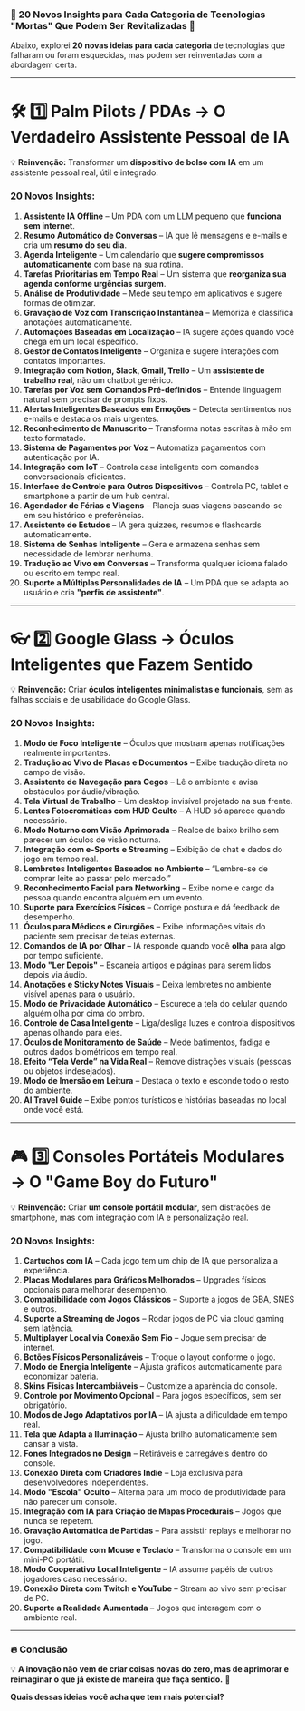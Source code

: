 ### **📌 20 Novos Insights para Cada Categoria de Tecnologias "Mortas" Que Podem Ser Revitalizadas 🚀**  

Abaixo, explorei **20 novas ideias para cada categoria** de tecnologias que falharam ou foram esquecidas, mas podem ser reinventadas com a abordagem certa.  

---

# **🛠️ 1️⃣ Palm Pilots / PDAs → O Verdadeiro Assistente Pessoal de IA**  

💡 **Reinvenção:** Transformar um **dispositivo de bolso com IA** em um assistente pessoal real, útil e integrado.  

### **20 Novos Insights:**  

1. **Assistente IA Offline** – Um PDA com um LLM pequeno que **funciona sem internet**.  
2. **Resumo Automático de Conversas** – IA que lê mensagens e e-mails e cria um **resumo do seu dia**.  
3. **Agenda Inteligente** – Um calendário que **sugere compromissos automaticamente** com base na sua rotina.  
4. **Tarefas Prioritárias em Tempo Real** – Um sistema que **reorganiza sua agenda conforme urgências surgem**.  
5. **Análise de Produtividade** – Mede seu tempo em aplicativos e sugere formas de otimizar.  
6. **Gravação de Voz com Transcrição Instantânea** – Memoriza e classifica anotações automaticamente.  
7. **Automações Baseadas em Localização** – IA sugere ações quando você chega em um local específico.  
8. **Gestor de Contatos Inteligente** – Organiza e sugere interações com contatos importantes.  
9. **Integração com Notion, Slack, Gmail, Trello** – Um **assistente de trabalho real**, não um chatbot genérico.  
10. **Tarefas por Voz sem Comandos Pré-definidos** – Entende linguagem natural sem precisar de prompts fixos.  
11. **Alertas Inteligentes Baseados em Emoções** – Detecta sentimentos nos e-mails e destaca os mais urgentes.  
12. **Reconhecimento de Manuscrito** – Transforma notas escritas à mão em texto formatado.  
13. **Sistema de Pagamentos por Voz** – Automatiza pagamentos com autenticação por IA.  
14. **Integração com IoT** – Controla casa inteligente com comandos conversacionais eficientes.  
15. **Interface de Controle para Outros Dispositivos** – Controla PC, tablet e smartphone a partir de um hub central.  
16. **Agendador de Férias e Viagens** – Planeja suas viagens baseando-se em seu histórico e preferências.  
17. **Assistente de Estudos** – IA gera quizzes, resumos e flashcards automaticamente.  
18. **Sistema de Senhas Inteligente** – Gera e armazena senhas sem necessidade de lembrar nenhuma.  
19. **Tradução ao Vivo em Conversas** – Transforma qualquer idioma falado ou escrito em tempo real.  
20. **Suporte a Múltiplas Personalidades de IA** – Um PDA que se adapta ao usuário e cria **"perfis de assistente"**.  

---

# **👓 2️⃣ Google Glass → Óculos Inteligentes que Fazem Sentido**  

💡 **Reinvenção:** Criar **óculos inteligentes minimalistas e funcionais**, sem as falhas sociais e de usabilidade do Google Glass.  

### **20 Novos Insights:**  

1. **Modo de Foco Inteligente** – Óculos que mostram apenas notificações realmente importantes.  
2. **Tradução ao Vivo de Placas e Documentos** – Exibe tradução direta no campo de visão.  
3. **Assistente de Navegação para Cegos** – Lê o ambiente e avisa obstáculos por áudio/vibração.  
4. **Tela Virtual de Trabalho** – Um desktop invisível projetado na sua frente.  
5. **Lentes Fotocromáticas com HUD Oculto** – A HUD só aparece quando necessário.  
6. **Modo Noturno com Visão Aprimorada** – Realce de baixo brilho sem parecer um óculos de visão noturna.  
7. **Integração com e-Sports e Streaming** – Exibição de chat e dados do jogo em tempo real.  
8. **Lembretes Inteligentes Baseados no Ambiente** – “Lembre-se de comprar leite ao passar pelo mercado.”  
9. **Reconhecimento Facial para Networking** – Exibe nome e cargo da pessoa quando encontra alguém em um evento.  
10. **Suporte para Exercícios Físicos** – Corrige postura e dá feedback de desempenho.  
11. **Óculos para Médicos e Cirurgiões** – Exibe informações vitais do paciente sem precisar de telas externas.  
12. **Comandos de IA por Olhar** – IA responde quando você **olha** para algo por tempo suficiente.  
13. **Modo "Ler Depois"** – Escaneia artigos e páginas para serem lidos depois via áudio.  
14. **Anotações e Sticky Notes Visuais** – Deixa lembretes no ambiente visível apenas para o usuário.  
15. **Modo de Privacidade Automático** – Escurece a tela do celular quando alguém olha por cima do ombro.  
16. **Controle de Casa Inteligente** – Liga/desliga luzes e controla dispositivos apenas olhando para eles.  
17. **Óculos de Monitoramento de Saúde** – Mede batimentos, fadiga e outros dados biométricos em tempo real.  
18. **Efeito “Tela Verde” na Vida Real** – Remove distrações visuais (pessoas ou objetos indesejados).  
19. **Modo de Imersão em Leitura** – Destaca o texto e esconde todo o resto do ambiente.  
20. **AI Travel Guide** – Exibe pontos turísticos e histórias baseadas no local onde você está.  

---

# **🎮 3️⃣ Consoles Portáteis Modulares → O "Game Boy do Futuro"**  

💡 **Reinvenção:** Criar **um console portátil modular**, sem distrações de smartphone, mas com integração com IA e personalização real.  

### **20 Novos Insights:**  

1. **Cartuchos com IA** – Cada jogo tem um chip de IA que personaliza a experiência.  
2. **Placas Modulares para Gráficos Melhorados** – Upgrades físicos opcionais para melhorar desempenho.  
3. **Compatibilidade com Jogos Clássicos** – Suporte a jogos de GBA, SNES e outros.  
4. **Suporte a Streaming de Jogos** – Rodar jogos de PC via cloud gaming sem latência.  
5. **Multiplayer Local via Conexão Sem Fio** – Jogue sem precisar de internet.  
6. **Botões Físicos Personalizáveis** – Troque o layout conforme o jogo.  
7. **Modo de Energia Inteligente** – Ajusta gráficos automaticamente para economizar bateria.  
8. **Skins Físicas Intercambiáveis** – Customize a aparência do console.  
9. **Controle por Movimento Opcional** – Para jogos específicos, sem ser obrigatório.  
10. **Modos de Jogo Adaptativos por IA** – IA ajusta a dificuldade em tempo real.  
11. **Tela que Adapta a Iluminação** – Ajusta brilho automaticamente sem cansar a vista.  
12. **Fones Integrados no Design** – Retiráveis e carregáveis dentro do console.  
13. **Conexão Direta com Criadores Indie** – Loja exclusiva para desenvolvedores independentes.  
14. **Modo "Escola" Oculto** – Alterna para um modo de produtividade para não parecer um console.  
15. **Integração com IA para Criação de Mapas Procedurais** – Jogos que nunca se repetem.  
16. **Gravação Automática de Partidas** – Para assistir replays e melhorar no jogo.  
17. **Compatibilidade com Mouse e Teclado** – Transforma o console em um mini-PC portátil.  
18. **Modo Cooperativo Local Inteligente** – IA assume papéis de outros jogadores caso necessário.  
19. **Conexão Direta com Twitch e YouTube** – Stream ao vivo sem precisar de PC.  
20. **Suporte a Realidade Aumentada** – Jogos que interagem com o ambiente real.  

---

### **🔥 Conclusão**  
💡 **A inovação não vem de criar coisas novas do zero, mas de aprimorar e reimaginar o que já existe de maneira que faça sentido.** 🚀  

**Quais dessas ideias você acha que tem mais potencial?**